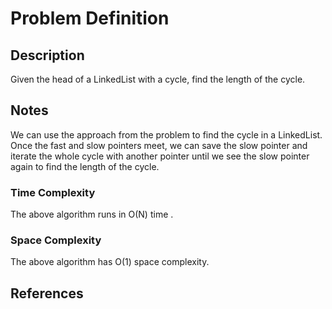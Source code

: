 # Problem Definition

## Description

Given the head of a LinkedList with a cycle, find the length of the cycle.

## Notes

We can use the approach from the problem to find the cycle in a LinkedList. Once the fast and slow pointers meet, we can save the slow pointer and iterate the whole cycle with another pointer until we see the slow pointer again to find the length of the cycle.

### Time Complexity

The above algorithm runs in O(N) time .

### Space Complexity

The above algorithm has O(1) space complexity.

## References
